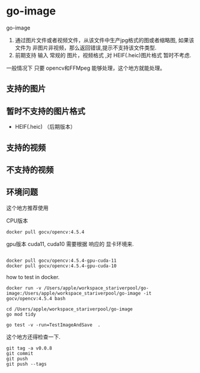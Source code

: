 # go-image

go-image

1. 通过图片文件或者视频文件，从该文件中生产jpg格式的图或者缩略图, 如果该文件为 非图片非视频，那么返回错误,提示不支持该文件类型.
2. 前期支持 输入 常规的 图片，视频格式 ,对 HEIF(.heic)图片格式 暂时不考虑.




一般情况下 只要 opencv和FFMpeg 能够处理，这个地方就能处理。 
## 支持的图片


## 暂时不支持的图片格式 

* HEIF(.heic)  （后期版本）


## 支持的视频

## 不支持的视频



## 环境问题

这个地方推荐使用

CPU版本

```text
docker pull gocv/opencv:4.5.4

```



gpu版本 cuda11, cuda10 需要根据 响应的 显卡环境来.
```text

docker pull gocv/opencv:4.5.4-gpu-cuda-11
docker pull gocv/opencv:4.5.4-gpu-cuda-10

```

how to test in docker.
```shell
docker run -v /Users/apple/workspace_stariverpool/go-image:/Users/apple/workspace_stariverpool/go-image -it   gocv/opencv:4.5.4 bash

cd /Users/apple/workspace_stariverpool/go-image
go mod tidy

go test -v -run=TestImageAndSave  .

```


这个地方还得检查一下.
```shell
git tag -a v0.0.8
git commit 
git push
git push --tags

```

